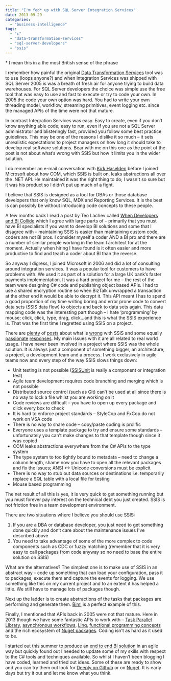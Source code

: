 ```yaml
---
title: "I'm fed* up with SQL Server Integration Services"
date: 2013-09-29
categories: 
  - "business-intelligence"
tags: 
  - "c"
  - "data-transformation-services"
  - "sql-server-developers"
  - "ssis"
---
```


\* I mean this in a the most British sense of the phrase

I remember how painful the original [Data Transformation Services](http://en.wikipedia.org/wiki/Data_Transformation_Services) tool was to use (loops anyone?) and when Integration Services was shipped with SQL Server 2005 is was a breath of fresh air for anyone trying to build data warehouses. For SQL Server developers the choice was simple use the free tool that was easy to use and fast to execute or try to code your own. In 2005 the code your own option was hard. You had to write your own threading model, workflow, streaming primitives, event logging etc. since the managed APIs of the time were not that mature.

In contrast Integration Services was easy. Easy to create, even if you don’t know anything able code; easy to run, even if you are not a SQL Server administrator and blisteringly fast, provided you follow some best practice guidelines. This may be one of the reasons I dislike it so much – it sets unrealistic expectations to project managers on how long it should take to develop real software solutions. Bear with me on this one as the point of the post is not about what’s wrong with SSIS but how it limits you in the wider solution.

I do remember an e-mail conversation with [Kirk Haselden](http://www.linkedin.com/in/knightreign) before I joined Microsoft about how COM, which SSIS is built on, leaks abstractions all over the .NET API. He maintained it was the right thing to do; I wasn't so sure but it was his product so I didn't put up much of a fight.

I believe that SSIS is designed as a tool for DBAs or those database developers that only know SQL, MDX and Reporting Services. It is the best is can possibly be without introducing code concepts to these people.

A few months back I read a post by Teo Lachev called [When Developers and BI Collide](http://prologika.com/CS/blogs/blog/archive/2013/03/09/when-developers-and-bi-collide.aspx) which I agree with large parts of – primarily that you must have BI specialists if you want to develop BI solutions and some that I disagree with – maintaining SSIS is easier than maintaining custom code, coders are not BI pros. I consider myself a coder AND a BI pro and there are a number of similar people working in the team I architect for at the moment. Actually when hiring I have found is it often easier and more productive to find and teach a coder about BI than the reverse.

So anyway I digress, I joined Microsoft in 2006 and did a lot of consulting around integration services. It was a popular tool for customers to have problems with. We used it as part of a solution for a large UK bank’s faster payments implementation. It was a hard project for me – the rest of the team were designing C# code and publishing object based APIs. I had to use a shared encryption routine so when BizTalk unwrapped a transaction at the other end it would be able to decrypt it. This API meant I has to spend a good proportion of my time writing boring and error prone code to convert data sets (SSIS data flow) to objects and back to data sets again. This data mapping code was the interesting part though – I hate ‘programming’ by mouse; click, click, type, drag, click...and this is what the SSIS experience is. That was the first time I regretted using SSIS on a project.

There are [plenty](http://ayende.com/Wiki/I+Hate+SSIS.ashx) of [posts](http://ayende.com/blog/992/ssis-debugging-frustrations) about what is [wrong](http://ayende.com/blog/2659/ssis-the-backlash) with SSIS and some equally [passionate](http://consultingblogs.emc.com/jamiethomson/archive/2007/07/27/SSIS_3A00_-The-backlash-continues.aspx) [responses](http://consultingblogs.emc.com/jamiethomson/archive/2007/07/30/SSIS_3A00_-A-response-from-Microsoft-to-the-growing-criticism.aspx). My main issues with it are all related to real world usage. I have never been involved in a project where SSIS was the whole solution. It is always just a component of something bigger, an architecture, a project, a development team and a process. I work exclusively in agile teams now and every step of the way SSIS slows things down:

- Unit testing is not possible ([SSISUnit](http://ssisunit.codeplex.com/) is really a component or integration test)
- Agile team development requires code branching and merging which is not possible
- Distributed source control (such as Git) can’t be used at all since there is no way to lock a file whilst you are working on it
- Code reviews are difficult – you have to open up every package and click every box to check
- It is hard to enforce project standards – StyleCop and FxCop do not work on VSA code
- There is no way to share code – copy/paste coding is prolific
- Everyone uses a template package to try and ensure some standards – unfortunately you can’t make changes to that template though since it was copied
- COM leaks abstractions everywhere from the C# APIs to the type system
- The type system to too tightly bound to metadata – need to change a column length, shame now you have to open all the relevant packages and fix the issues; ANSI <-> Unicode conversions must be explicit
- There is no way to stub out data sources or destinations i.e. temporarily replace a SQL table with a local file for testing
- Mouse based programming

The net result of all this is yes, it is very quick to get something running but you must forever pay interest on the technical debt you just created. SSIS is not friction free in a team development environment.

There are two situations where I believe you should use SSIS:

1. If you are a DBA or database developer, you just need to get something done quickly and don’t care about the maintenance issues I've described above
2. You need to take advantage of some of the more complex to code components such as CDC or fuzzy matching (remember that it is very easy to call packages from code anyway so no need to base the entire solution on SSIS)

What are the alternatives? The simplest one is to make use of SSIS in an abstract way – code up something that can load your configuration, pass it to packages, execute them and capture the events for logging. We use something like this on my current project and to an extent it has helped a little. We still have to manage lots of packages though.

Next up the ladder is to create abstractions of the tasks that packages are performing and generate them. [Biml](http://www.varigence.com/Products/Biml/Capabilities) is a perfect example of this.

Finally, I mentioned that APIs back in 2005 were not that mature. Here in 2013 though we have some fantastic APIs to work with – [Task Parallel Library](http://msdn.microsoft.com/en-us/library/dd460717.aspx), [asynchronous workflows](http://msdn.microsoft.com/en-us/library/vstudio/hh191443.aspx), [Linq](http://msdn.microsoft.com/en-us/library/vstudio/bb397926.aspx), [functional programming concepts](http://aabs.wordpress.com/2008/04/16/functional-programming-in-csharp-higher-order-functions/) and the rich ecosystem of [Nuget packages](https://www.nuget.org/). Coding isn't as hard as it used to be.

I started out this summer to produce an [end to end BI solution](http://snape.me/category/sample-solution/) in an agile way but quickly found out I needed to update some of my skills with respect to the C# tools and techniques available. So whilst I haven’t been blogging I have coded, learned and tried out ideas. Some of these are ready to show and you can try them out look for [Deeply on Github](https://github.com/jsnape/deeply) or on [Nuget](https://www.nuget.org/packages/deeply/). It is early days but try it out and let me know what you think.
